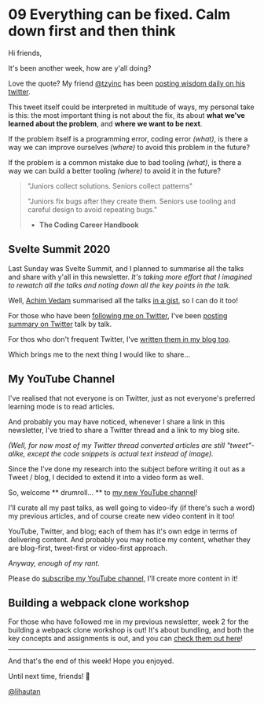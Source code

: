 # 09 Everything can be fixed. Calm down first and then think

Hi friends,

It's been another week, how are y'all doing?

Love the quote? My friend [@tzyinc](https://twitter.com/tzyinc) has been [posting wisdom daily on his twitter](https://twitter.com/tzyinc/status/1319157674219483137).

This tweet itself could be interpreted in multitude of ways, my personal take is this: the most important thing is not about the fix, its about **what we've learned about the problem**, and **where we want to be next**.

If the problem itself is a programming error, coding error _(what)_, is there a way we can improve ourselves _(where)_ to avoid this problem in the future?

If the problem is a common mistake due to bad tooling _(what)_, is there a way we can build a better tooling _(where)_ to avoid it in the future?

> "Juniors collect solutions. Seniors collect patterns"
> 
> "Juniors fix bugs after they create them. Seniors use tooling and careful design to avoid repeating bugs."
> - **The Coding Career Handbook**

## Svelte Summit 2020

Last Sunday was Svelte Summit, and I planned to summarise all the talks and share with y'all in this newsletter. _It's taking more effort that I imagined to rewatch all the talks and noting down all the key points in the talk._

Well, [Achim Vedam](https://twitter.com/vedamart) summarised all the talks [in a gist](https://gist.github.com/vedam/cb1fca38d021143a87f59813f36995dc), so I can do it too!

For those who have been [following me on Twitter](https://twitter.com/lihautan), I've been [posting summary on Twitter](https://twitter.com/lihautan/status/1318111506089701378?s=20) talk by talk. 

For thos who don't frequent Twitter, I've [written them in my blog too](https://lihautan.com/notes/svelte-summit-2020-summary).

Which brings me to the next thing I would like to share...

## My YouTube Channel

I've realised that not everyone is on Twitter, just as not everyone's preferred learning mode is to read articles.

And probably you may have noticed, whenever I share a link in this newsletter, I've tried to share a Twitter thread and a link to my blog site.

_(Well, for now most of my Twitter thread converted articles are still "tweet"-alike, except the code snippets is actual text instead of image)._

Since the I've done my research into the subject before writing it out as a Tweet / blog, I decided to extend it into a video form as well.

So, welcome ** drumroll... ** to [my new YouTube channel](https://www.youtube.com/channel/UCbmC3HP3FaAFdcZkui8YoMQ)!

I'll curate all my past talks, as well going to video-ify (if there's such a word) my previous articles, and of course create new video content in it too!

YouTube, Twitter, and blog; each of them has it's own edge in terms of delivering content. And probably you may notice my content, whether they are blog-first, tweet-first or video-first approach.

_Anyway, enough of my rant._

Please do [subscribe my YouTube channel](https://www.youtube.com/channel/UCbmC3HP3FaAFdcZkui8YoMQ?sub_confirmation=1), I'll create more content in it!

## Building a webpack clone workshop

For those who have followed me in my previous newsletter, week 2 for the building a webpack clone workshop is out! It's about bundling, and both the key concepts and assignments is out, and you can [check them out here](https://lihautan.com/building-a-simplified-webpack-clone/#week-bundling)!

---

And that's the end of this week! Hope you enjoyed.

Until next time, friends! 👋

[@lihautan](https://twitter.com/lihautan)
